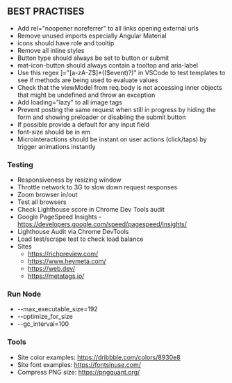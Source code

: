 ## BEST PRACTISES

* Add rel="noopener noreferrer" to all links opening external urls
* Remove unused imports especially Angular Material
* icons should have role and tooltip
* Remove all inline styles
* Button type should always be set to button or submit
* mat-icon-button should always contain a tooltop and aria-label
* Use this regex ]="[a-zA-Z$]*\((\$event)?\)" in VSCode to test templates to see if methods are being used to evaluate values
* Check that the viewModel from req.body is not accessing inner objects that might be undefined and throw an exception
* Add loading="lazy" to all image tags
* Prevent posting the same request when still in progress by hiding the form and showing preloader or disabling the submit button
* If possible provide a default for any input field
* font-size should be in em
* Microinteractions should be instant on user actions (click/taps) by trigger animations instantly

### Testing
* Responsiveness by resizing window
* Throttle network to 3G to slow down request responses
* Zoom browser in/out
* Test all browsers
* Check Lighthouse score in Chrome Dev Tools audit
* Google PageSpeed Insights - https://developers.google.com/speed/pagespeed/insights/
* Lighthouse Audit via Chrome DevTools
* Load test/scrape test to check load balance
* Sites
    * https://richpreview.com/
    * https://www.heymeta.com/
    * https://web.dev/
    * https://metatags.io/

### Run Node
* --max_executable_size=192
* --optimize_for_size 
* --gc_interval=100

### Tools
* Site color examples: https://dribbble.com/colors/8930e8
* Site font examples: https://fontsinuse.com/
* Compress PNG size: https://pngquant.org/